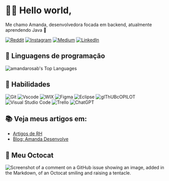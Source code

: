 <h1>👋🏻 Hello world,</h1> 
Me chamo Amanda, desenvolvedora focada em backend, atualmente aprendendo Java 🚀

[![Reddit](https://img.shields.io/badge/Reddit-000?style=for-the-badge&logo=reddit&logoColor=FF4500)]([(https://www.reddit.com/user/Vast_Belt8086/)]) [![Instagram](https://img.shields.io/badge/-Instagram-%23E4405F?style=for-the-badge&logo=instagram&logoColor=white)]( https://www.instagram.com/ambelooo/) [![Medium](https://img.shields.io/badge/-Medium-%23000000?style=for-the-badge&logo=medium&logoColor=white)](https://medium.com/@amandarosaabelo) [![LinkedIn](https://img.shields.io/badge/LinkedIn-0077B5?style=for-the-badge&logo=linkedin&logoColor=white)]( https://www.linkedin.com/in/amandarosab/)

## 👾 Linguagens de programação
![amandarosab's Top Languages](https://github-readme-stats.vercel.app/api/top-langs/?username=amandarosab&theme=outrun&show_icons=true&hide_border=true&layout=compact)

## 🔧 Habilidades 

![Git](https://img.shields.io/badge/GIT-E44C30?style=for-the-badge&logo=git&logoColor=white) ![Vscode](https://img.shields.io/badge/Vscode-007ACC?style=for-the-badge&logo=visual-studio-code&logoColor=white) ![WIX](	https://img.shields.io/badge/Wix-000?style=for-the-badge&logo=wix&logoColor=white) ![Figma](https://img.shields.io/badge/Figma-696969?style=for-the-badge&logo=figma&logoColor=figma) ![Eclipse](https://img.shields.io/badge/Eclipse-2C2255?style=for-the-badge&logo=eclipse&logoColor=white)  ![gIThUBcOPILOT](https://img.shields.io/badge/github%20copilot-000000?style=for-the-badge&logo=githubcopilot&logoColor=white) ![Visual Studio Code](https://img.shields.io/badge/Visual_Studio_Code-0078D4?style=for-the-badge&logo=visual%20studio%20code&logoColor=white) ![Trello](https://img.shields.io/badge/Trello-0052CC?style=for-the-badge&logo=trello&logoColor=white) 	![ChatGPT](https://img.shields.io/badge/ChatGPT-74aa9c?style=for-the-badge&logo=openai&logoColor=white)


## 📚 Veja meus artigos em:
- [Artigos de RH](https://www.linkedin.com/in/amandarbelo/)
- [Blog: Amanda Desenvolve](https://amandadesenvolve.blogspot.com/)

## 🐙 Meu Octocat
![Screenshot of a comment on a GitHub issue showing an image, added in the Markdown, of an Octocat smiling and raising a tentacle.]( https://blogger.googleusercontent.com/img/b/R29vZ2xl/AVvXsEh2GMxoY9E6aXBx7m-8H5gtjRTphovQo3foyChsvRwyY51sYfNlHEPEWHrr2NG21AzdwmJhy-gZ8tdigleKgk5FRWlEvGhAoebsNPOqtivMB-pdcKjf2eS1DWODrsTk9VWBwykt5sSawtL2oBEA1siRdbSfpJsWj2INrddVeHioO-qshNKkfEwFGBsQw2k/w640-h640/octocat-1726103613054.png)
